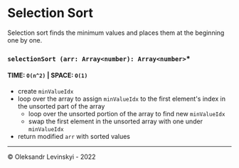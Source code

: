 # Selection Sort
Selection sort finds the minimum values and places them at the beginning one by one.

### `selectionSort (arr: Array<number): Array<number>`*
#### TIME: `O(n^2)` | SPACE: `O(1)`
* create `minValueIdx`
* loop over the array to assign `minValueIdx` to the first element's index in the unsorted part of the array
    * loop over the unsorted portion of the array to find new `minValueIdx`
    * swap the first element in the unsorted array with one under `minValueIdx`
* return modified `arr` with sorted values 

---

&copy; Oleksandr Levinskyi - 2022
